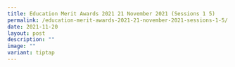 ```yaml
---
title: Education Merit Awards 2021 21 November 2021 (Sessions 1 5)
permalink: /education-merit-awards-2021-21-november-2021-sessions-1-5/
date: 2021-11-20
layout: post
description: ""
image: ""
variant: tiptap
---
```


